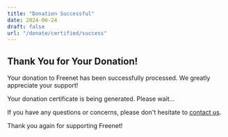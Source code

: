 ```yaml
---
title: "Donation Successful"
date: 2024-06-24
draft: false
url: "/donate/certified/success"
---
```


## Thank You for Your Donation!

Your donation to Freenet has been successfully processed. We greatly appreciate your support!

<div id="certificate-info">
  <p>Your donation certificate is being generated. Please wait...</p>
</div>

<div id="certificateSection" style="display: none;">
  <h3>Your Donation Certificate</h3>
  <p>Signed Public Key (base64):</p>
  <textarea id="signedPublicKey" rows="4" cols="50" readonly></textarea>
  <button id="downloadCertificate">Download Certificate</button>
</div>

<div id="errorMessage" style="display: none; color: red;"></div>

<script src="https://cdn.jsdelivr.net/npm/elliptic@6.5.4/dist/elliptic.min.js"></script>
<script>
document.addEventListener('DOMContentLoaded', function() {
  const urlParams = new URLSearchParams(window.location.search);
  const paymentIntent = urlParams.get('payment_intent');

  if (paymentIntent) {
    generateAndSignCertificate(paymentIntent);
  } else {
    showError('Payment information not found.');
  }
});

async function generateAndSignCertificate(paymentIntentId) {
  try {
    const ec = new elliptic.ec('secp256k1');
    const keyPair = ec.genKeyPair();
    const publicKey = keyPair.getPublic('hex');
    const privateKey = keyPair.getPrivate('hex');

    // Blind the public key
    const blindingFactor = ec.genKeyPair().getPrivate('hex');
    const blindedPublicKey = ec.g.mul(blindingFactor).encode('hex');

    // Send blinded public key to server for signing
    const response = await fetch('http://127.0.0.1:8000/sign-certificate', {
      method: 'POST',
      headers: { 'Content-Type': 'application/json' },
      body: JSON.stringify({ paymentIntentId, blindedPublicKey })
    });

    if (!response.ok) {
      throw new Error('Failed to sign certificate');
    }

    const { blindSignature } = await response.json();

    // Unblind the signature
    const unblindedSignature = ec.g.mul(ec.keyFromPrivate(blindSignature, 'hex').getPrivate())
      .add(ec.g.mul(blindingFactor).neg())
      .encode('hex');

    // Display the certificate
    document.getElementById('signedPublicKey').value = btoa(publicKey + '|' + unblindedSignature);
    document.getElementById('certificateSection').style.display = 'block';
    document.getElementById('certificate-info').style.display = 'none';

    // Set up download button
    document.getElementById('downloadCertificate').addEventListener('click', function() {
      const certificateData = {
        publicKey: publicKey,
        signature: unblindedSignature
      };
      const blob = new Blob([JSON.stringify(certificateData, null, 2)], {type: 'application/json'});
      const url = URL.createObjectURL(blob);
      const a = document.createElement('a');
      a.href = url;
      a.download = 'freenet_donation_certificate.json';
      document.body.appendChild(a);
      a.click();
      document.body.removeChild(a);
      URL.revokeObjectURL(url);
    });
  } catch (error) {
    showError('Error generating certificate: ' + error.message);
  }
}

function showError(message) {
  const errorElement = document.getElementById('errorMessage');
  errorElement.textContent = message;
  errorElement.style.display = 'block';
  document.getElementById('certificate-info').style.display = 'none';
}
</script>

If you have any questions or concerns, please don't hesitate to [contact us](/community/support).

Thank you again for supporting Freenet!
